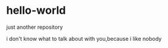 # hello-world
just another repository

i don't know what to talk about with you,because i like nobody
